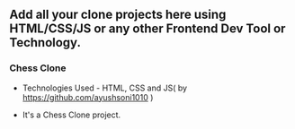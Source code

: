 ## Add all your clone projects here using HTML/CSS/JS or any other Frontend Dev Tool or Technology.

<b><h3>Chess Clone</h3></b>

- Technologies Used - HTML, CSS and JS( by https://github.com/ayushsoni1010 )
 
- It's a Chess Clone project.